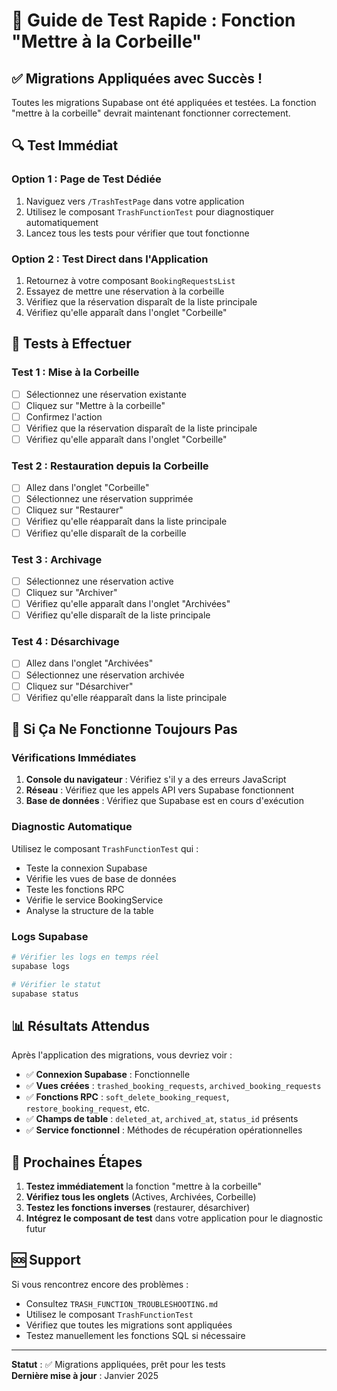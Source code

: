 # 🚀 Guide de Test Rapide : Fonction "Mettre à la Corbeille"

## ✅ **Migrations Appliquées avec Succès !**

Toutes les migrations Supabase ont été appliquées et testées. La fonction "mettre à la corbeille" devrait maintenant fonctionner correctement.

## 🔍 **Test Immédiat**

### **Option 1 : Page de Test Dédiée**
1. Naviguez vers `/TrashTestPage` dans votre application
2. Utilisez le composant `TrashFunctionTest` pour diagnostiquer automatiquement
3. Lancez tous les tests pour vérifier que tout fonctionne

### **Option 2 : Test Direct dans l'Application**
1. Retournez à votre composant `BookingRequestsList`
2. Essayez de mettre une réservation à la corbeille
3. Vérifiez que la réservation disparaît de la liste principale
4. Vérifiez qu'elle apparaît dans l'onglet "Corbeille"

## 🧪 **Tests à Effectuer**

### **Test 1 : Mise à la Corbeille**
- [ ] Sélectionnez une réservation existante
- [ ] Cliquez sur "Mettre à la corbeille"
- [ ] Confirmez l'action
- [ ] Vérifiez que la réservation disparaît de la liste principale
- [ ] Vérifiez qu'elle apparaît dans l'onglet "Corbeille"

### **Test 2 : Restauration depuis la Corbeille**
- [ ] Allez dans l'onglet "Corbeille"
- [ ] Sélectionnez une réservation supprimée
- [ ] Cliquez sur "Restaurer"
- [ ] Vérifiez qu'elle réapparaît dans la liste principale
- [ ] Vérifiez qu'elle disparaît de la corbeille

### **Test 3 : Archivage**
- [ ] Sélectionnez une réservation active
- [ ] Cliquez sur "Archiver"
- [ ] Vérifiez qu'elle apparaît dans l'onglet "Archivées"
- [ ] Vérifiez qu'elle disparaît de la liste principale

### **Test 4 : Désarchivage**
- [ ] Allez dans l'onglet "Archivées"
- [ ] Sélectionnez une réservation archivée
- [ ] Cliquez sur "Désarchiver"
- [ ] Vérifiez qu'elle réapparaît dans la liste principale

## 🔧 **Si Ça Ne Fonctionne Toujours Pas**

### **Vérifications Immédiates**
1. **Console du navigateur** : Vérifiez s'il y a des erreurs JavaScript
2. **Réseau** : Vérifiez que les appels API vers Supabase fonctionnent
3. **Base de données** : Vérifiez que Supabase est en cours d'exécution

### **Diagnostic Automatique**
Utilisez le composant `TrashFunctionTest` qui :
- Teste la connexion Supabase
- Vérifie les vues de base de données
- Teste les fonctions RPC
- Vérifie le service BookingService
- Analyse la structure de la table

### **Logs Supabase**
```bash
# Vérifier les logs en temps réel
supabase logs

# Vérifier le statut
supabase status
```

## 📊 **Résultats Attendus**

Après l'application des migrations, vous devriez voir :

- ✅ **Connexion Supabase** : Fonctionnelle
- ✅ **Vues créées** : `trashed_booking_requests`, `archived_booking_requests`
- ✅ **Fonctions RPC** : `soft_delete_booking_request`, `restore_booking_request`, etc.
- ✅ **Champs de table** : `deleted_at`, `archived_at`, `status_id` présents
- ✅ **Service fonctionnel** : Méthodes de récupération opérationnelles

## 🎯 **Prochaines Étapes**

1. **Testez immédiatement** la fonction "mettre à la corbeille"
2. **Vérifiez tous les onglets** (Actives, Archivées, Corbeille)
3. **Testez les fonctions inverses** (restaurer, désarchiver)
4. **Intégrez le composant de test** dans votre application pour le diagnostic futur

## 🆘 **Support**

Si vous rencontrez encore des problèmes :
- Consultez `TRASH_FUNCTION_TROUBLESHOOTING.md`
- Utilisez le composant `TrashFunctionTest`
- Vérifiez que toutes les migrations sont appliquées
- Testez manuellement les fonctions SQL si nécessaire

---

**Statut** : ✅ Migrations appliquées, prêt pour les tests  
**Dernière mise à jour** : Janvier 2025
